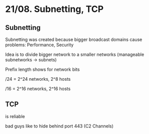 # 21/08. Subnetting, TCP

## Subnetting

Subnetting was created because bigger broadcast domains cause problems: Performance, Security

Idea is to divide bigger network to a smaller networks (manageable subnetworks -> subnets)

Prefix length shows for network bits

/24 = 2^24 networks, 2^8 hosts

/16 = 2^16 networks, 2^16 hosts

## TCP

is reliable

bad guys like to hide behind port 443 (C2 Channels)

